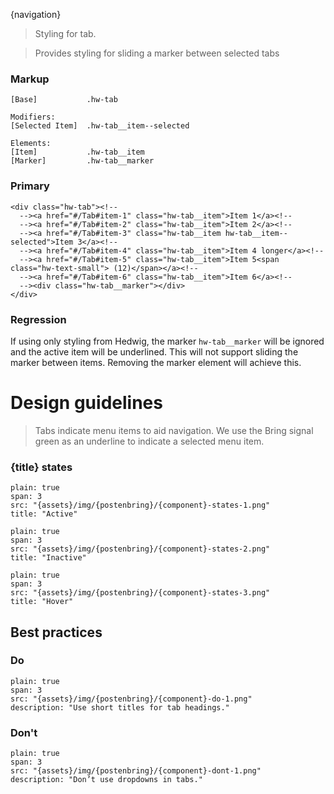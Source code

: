 

{navigation}






> Styling for tab.

> Provides styling for sliding a marker between selected tabs



### Markup
```code
[Base]           .hw-tab

Modifiers:
[Selected Item]  .hw-tab__item--selected

Elements:
[Item]           .hw-tab__item
[Marker]         .hw-tab__marker
```

### Primary

```html|span-4,plain,light
<div class="hw-tab"><!--
  --><a href="#/Tab#item-1" class="hw-tab__item">Item 1</a><!--
  --><a href="#/Tab#item-2" class="hw-tab__item">Item 2</a><!--
  --><a href="#/Tab#item-3" class="hw-tab__item hw-tab__item--selected">Item 3</a><!--
  --><a href="#/Tab#item-4" class="hw-tab__item">Item 4 longer</a><!--
  --><a href="#/Tab#item-5" class="hw-tab__item">Item 5<span class="hw-text-small"> (12)</span></a><!--
  --><a href="#/Tab#item-6" class="hw-tab__item">Item 6</a><!--
  --><div class="hw-tab__marker"></div>
</div>
```

### Regression

If using only styling from Hedwig, the marker `hw-tab__marker` will be ignored and the active item will be underlined.
This will not support sliding the marker between items.
Removing the marker element will achieve this.








# Design guidelines

> Tabs indicate menu items to aid navigation. We use the Bring signal green as an underline to indicate a selected menu item.




### {title} states
```image
plain: true
span: 3
src: "{assets}/img/{postenbring}/{component}-states-1.png"
title: "Active"
```
```image
plain: true
span: 3
src: "{assets}/img/{postenbring}/{component}-states-2.png"
title: "Inactive"
```
```image
plain: true
span: 3
src: "{assets}/img/{postenbring}/{component}-states-3.png"
title: "Hover"
```







## Best practices

### Do

```image
plain: true
span: 3
src: "{assets}/img/{postenbring}/{component}-do-1.png"
description: "Use short titles for tab headings."
```



### Don't
  
```image
plain: true
span: 3
src: "{assets}/img/{postenbring}/{component}-dont-1.png"
description: "Don’t use dropdowns in tabs."
```